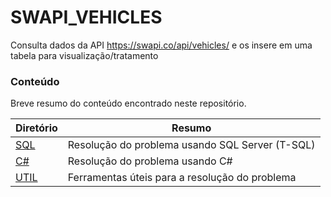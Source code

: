 # SWAPI_VEHICLES
Consulta dados da API https://swapi.co/api/vehicles/ e os insere em uma tabela para visualização/tratamento


### Conteúdo

Breve resumo do conteúdo encontrado neste repositório.

| Diretório | Resumo |
| ------ | ------ |
| [SQL](https://github.com/jffgomes/SWAPI_VEHICLES/tree/master/SQL) | Resolução do problema usando SQL Server (T-SQL) |
| [C#](https://github.com/jffgomes/SWAPI_VEHICLES/tree/master/C#) | Resolução do problema usando C# |
| [UTIL](https://github.com/jffgomes/SWAPI_VEHICLES/tree/master/UTIL) | Ferramentas úteis para a resolução do problema |
